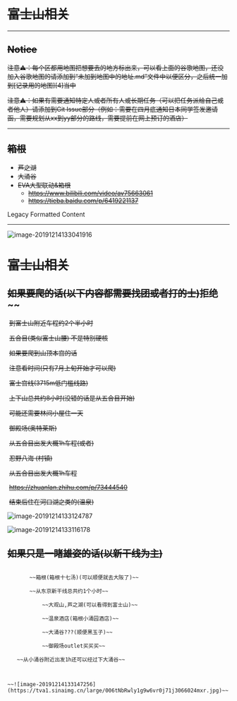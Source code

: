 #  ~~富士山相关~~

----

## ~~Notice~~ 

~~注意⚠️：每个区都用地图把想要去的地方标出来，可以看上面的谷歌地图，还没加入谷歌地图的请添加到“未加到地图中的地址.md”文件中以便区分，之后统一加到[记录用的地图][4]当中~~

~~注意⚠️：如果有需要通知特定人或者所有人或长期任务（可以把任务派给自己或者他人）请添加到Git Issue部分（例如：需要在四月底通知日本同学签发邀请函，需要规划从xx到yy部分的路线，需要提前在网上预订的酒店）~~

---

## ~~箱根~~

- ~~芦之湖~~
- ~~大涌谷~~
- ~~EVA大型联动&箱根~~
    - ~~https://www.bilibili.com/video/av75663061~~
    - ~~https://tieba.baidu.com/p/6419221137~~















Legacy Formatted Content

---

![image-20191214133041916](https://tva1.sinaimg.cn/large/006tNbRwly1g9w6umgmmij30ct08x46a.jpg)



#  ~~富士山相关~~

## 	~~如果要爬的话(以下内容都需要找团或者打的士)~~拒绝~~

​		~~到富士山附近车程约2个半小时~~

​			~~五合目(类似富士山腰) 不是特别硬核~~

​			~~如果要爬到山顶本宫的话~~

​				~~注意看时间(只有7月上旬开始才可以爬)~~

​				~~富士宫线(3715m低门槛线路)~~

​				~~上下山总共约8小时(没错的话是从五合目开始)~~

​				~~可能还需要林间小屋住一天~~

​		~~御殿场(奥特莱斯)~~

​		~~从五合目出发大概1h车程(或者)~~

​		~~忍野八海 (村镇)~~

​		~~从五合目出发大概1h车程~~

​		~~https://zhuanlan.zhihu.com/p/73444540~~

​		~~结束后住在河口湖之类的(温泉)~~

![image-20191214133124787](https://tva1.sinaimg.cn/large/006tNbRwly1g9w6vd13z3j3066025q3q.jpg)

![image-20191214133116178](https://tva1.sinaimg.cn/large/006tNbRwly1g9w6v7ykzoj304204zjsg.jpg)

## 	~~如果只是一睹雄姿的话(以新干线为主)~~		

~~~~ 

​		~~箱根(箱根十七汤)(可以顺便就去大阪了)~~

​		~~从东京新干线总共约1个小时~~

​			~~大观山,芦之湖(可以看得到富士山)~~

​			~~温泉酒店(箱根小涌园酒店)~~

​			~~大涌谷???(顺便黑玉子)~~

​			~~御殿场outlet买买买~~

​	~~从小涌谷附近出发1h还可以经过下大涌谷~~



~~![image-20191214133147256](https://tva1.sinaimg.cn/large/006tNbRwly1g9w6vr0j71j3066024mxr.jpg)~~
~~~~